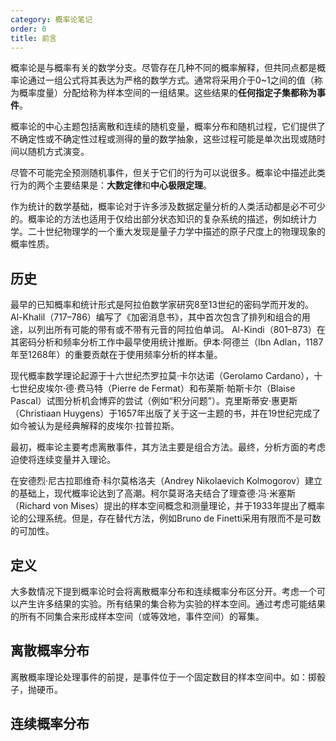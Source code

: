 ```yaml
---
category: 概率论笔记
order: 0
title: 前言
---
```


概率论是与概率有关的数学分支。尽管存在几种不同的概率解释，但共同点都是概率论通过一组公式将其表达为严格的数学方式。通常将采用介于0~1之间的值（称为概率度量）分配给称为样本空间的一组结果。这些结果的**任何指定子集都称为事件**。

概率论的中心主题包括离散和连续的随机变量，概率分布和随机过程，它们提供了不确定性或不确定性过程或测得的量的数学抽象，这些过程可能是单次出现或随时间以随机方式演变。

尽管不可能完全预测随机事件，但关于它们的行为可以说很多。概率论中描述此类行为的两个主要结果是：**大数定律**和**中心极限定理**。

作为统计的数学基础，概率论对于许多涉及数据定量分析的人类活动都是必不可少的。概率论的方法也适用于仅给出部分状态知识的复杂系统的描述，例如统计力学。二十世纪物理学的一个重大发现是量子力学中描述的原子尺度上的物理现象的概率性质。

## 历史

最早的已知概率和统计形式是阿拉伯数学家研究8至13世纪的密码学而开发的。 Al-Khalil（717–786）编写了《加密消息书》，其中首次包含了排列和组合的用途，以列出所有可能的带有或不带有元音的阿拉伯单词。 Al-Kindi（801–873）在其密码分析和频率分析工作中最早使用统计推断。伊本·阿德兰（Ibn Adlan，1187年至1268年）的重要贡献在于使用频率分析的样本量。

现代概率数学理论起源于十六世纪杰罗拉莫·卡尔达诺（Gerolamo Cardano），十七世纪皮埃尔·德·费马特（Pierre de Fermat）和布莱斯·帕斯卡尔（Blaise Pascal）试图分析机会博弈的尝试（例如“积分问题”）。克里斯蒂安·惠更斯（Christiaan Huygens）于1657年出版了关于这一主题的书，并在19世纪完成了如今被认为是经典解释的皮埃尔·拉普拉斯。

最初，概率论主要考虑离散事件，其方法主要是组合方法。最终，分析方面的考虑迫使将连续变量并入理论。

在安德烈·尼古拉耶维奇·科尔莫格洛夫（Andrey Nikolaevich Kolmogorov）建立的基础上，现代概率论达到了高潮。柯尔莫哥洛夫结合了理查德·冯·米塞斯（Richard von Mises）提出的样本空间概念和测量理论，并于1933年提出了概率论的公理系统。但是，存在替代方法，例如Br​​uno de Finetti采用有限而不是可数的可加性。

## 定义

大多数情况下提到概率论时会将离散概率分布和连续概率分布区分开。考虑一个可以产生许多结果的实验​​。所有结果的集合称为实验的样本空间。通过考虑可能结果的所有不同集合来形成样本空间（或等效地，事件空间）的幂集。

## 离散概率分布

离散概率理论处理事件的前提，是事件位于一个固定数目的样本空间中。如：掷骰子，抛硬币。

## 连续概率分布

